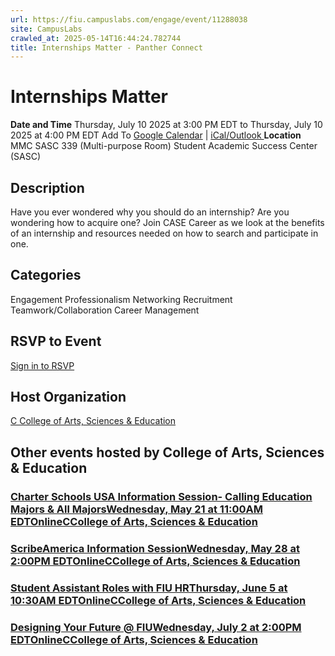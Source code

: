 ```yaml
---
url: https://fiu.campuslabs.com/engage/event/11288038
site: CampusLabs
crawled_at: 2025-05-14T16:44:24.782744
title: Internships Matter - Panther Connect
---
```


# Internships Matter
**Date and Time**
Thursday, July 10 2025 at 3:00 PM EDT  to 
Thursday, July 10 2025 at 4:00 PM EDT
Add To [Google Calendar](https://fiu.campuslabs.com/engage/event/11288038/googlepublish) | [iCal/Outlook ](https://fiu.campuslabs.com/engage/event/11288038.ics)
**Location**
MMC SASC 339 (Multi-purpose Room)
Student Academic Success Center (SASC)
## Description
Have you ever wondered why you should do an internship? Are you wondering how to acquire one?
Join CASE Career as we look at the benefits of an internship and resources needed on how to search and participate in one. 
## Categories
Engagement
Professionalism
Networking
Recruitment
Teamwork/Collaboration
Career Management
## RSVP to Event
[Sign in to RSVP](https://fiu.campuslabs.com/engage/account/login?returnUrl=/engage/event/11288038)
## Host Organization
[C College of Arts, Sciences & Education ](https://fiu.campuslabs.com/engage/organization/case)
## Other events hosted by College of Arts, Sciences & Education
### [Charter Schools USA Information Session- Calling Education Majors & All MajorsWednesday, May 21 at 11:00AM EDTOnlineCCollege of Arts, Sciences & Education](https://fiu.campuslabs.com/engage/event/11259574)
### [ScribeAmerica Information SessionWednesday, May 28 at 2:00PM EDTOnlineCCollege of Arts, Sciences & Education](https://fiu.campuslabs.com/engage/event/11282780)
### [Student Assistant Roles with FIU HRThursday, June 5 at 10:30AM EDTOnlineCCollege of Arts, Sciences & Education](https://fiu.campuslabs.com/engage/event/11263458)
### [Designing Your Future @ FIUWednesday, July 2 at 2:00PM EDTOnlineCCollege of Arts, Sciences & Education](https://fiu.campuslabs.com/engage/event/11259685)
